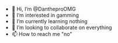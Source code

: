 - 👋 Hi, I’m @DantheproOMG
- 👀 I’m interested in gamming
- 🌱 I’m currently learning nothing
- 💞️ I’m looking to collaborate on everything
- 📫 How to reach me "no"

<!---
DantheproOMG/DantheproOMG is a ✨ special ✨ repository because its `README.md` (this file) appears on your GitHub profile.
You can click the Preview link to take a look at your changes.
--->
